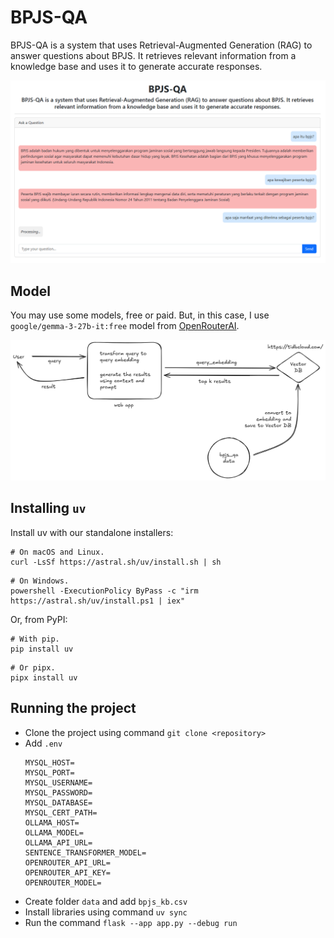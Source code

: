 # BPJS-QA

BPJS-QA is a system that uses Retrieval-Augmented Generation (RAG) to answer questions about BPJS. It retrieves relevant information from a knowledge base and uses it to generate accurate responses.

![BPJS-QA](./screenshoot-bpjsqa.png)

## Model

You may use some models, free or paid. But, in this case, I use `google/gemma-3-27b-it:free` model from [OpenRouterAI](https://openrouter.ai).

![alt text](./rag-flow.png)

## Installing `uv`

Install uv with our standalone installers:

```
# On macOS and Linux.
curl -LsSf https://astral.sh/uv/install.sh | sh
```

```
# On Windows.
powershell -ExecutionPolicy ByPass -c "irm https://astral.sh/uv/install.ps1 | iex"
```

Or, from PyPI:

```
# With pip.
pip install uv
```

```
# Or pipx.
pipx install uv
```

## Running the project

- Clone the project using command `git clone <repository>`
- Add `.env`
  ```
  MYSQL_HOST=
  MYSQL_PORT=
  MYSQL_USERNAME=
  MYSQL_PASSWORD=
  MYSQL_DATABASE=
  MYSQL_CERT_PATH=
  OLLAMA_HOST=
  OLLAMA_MODEL=
  OLLAMA_API_URL=
  SENTENCE_TRANSFORMER_MODEL=
  OPENROUTER_API_URL=
  OPENROUTER_API_KEY=
  OPENROUTER_MODEL=
  ```
- Create folder `data` and add `bpjs_kb.csv`
- Install libraries using command `uv sync`
- Run the command `flask --app app.py --debug run`
